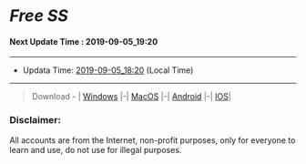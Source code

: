 
# *Free SS*

#### Next Update Time : 2019-09-05_19:20

---
* Updata Time: [2019-09-05_18:20](https://github.com/Geek-007/free-SS/blob/master/2019-09-05_18:20_FreeSS.txt) (Local Time)
---

> Download - | [Windows](https://github.com/shadowsocks/shadowsocks-windows/releases) |-| [MacOS](https://github.com/shadowsocks/shadowsocks-iOS/releases) |-| [Android](https://github.com/shadowsocks/shadowsocks-android/releases) |-| [IOS](https://itunes.apple.com/us/)|

### Disclaimer:
All accounts are from the Internet, non-profit purposes, only for everyone to learn and use, do not use for illegal purposes.
<br>
